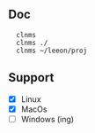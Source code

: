 ## Doc

``` shell
  clnms
  clnms ./
  clnms ~/leeon/proj
```

## Support
- [x] Linux
- [x] MacOs
- [ ] Windows (ing)